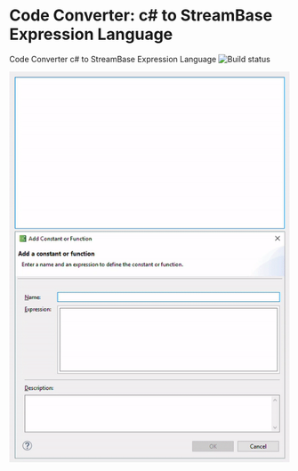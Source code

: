 # Code Converter: c# to StreamBase Expression Language
Code Converter c# to StreamBase Expression Language ![Build status](https://dev.azure.com/tsiokos/GitHub/_apis/build/status/c#%20to%20StreamBase)

![Demo](/img/c%23%20to%20StreamBase%20Expression%20Language.gif)
